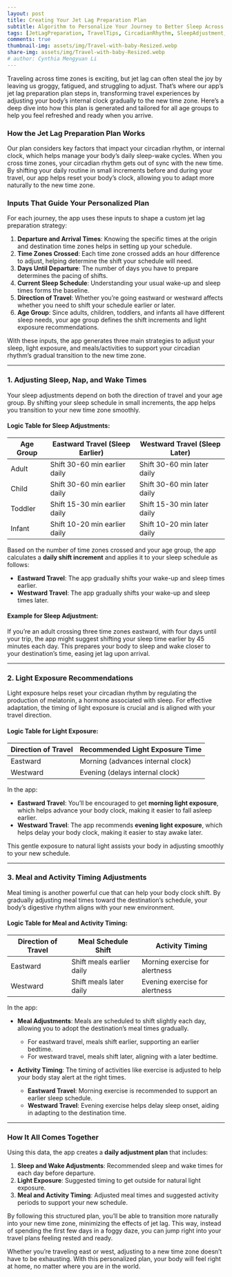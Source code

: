 ```yaml
---
layout: post
title: Creating Your Jet Lag Preparation Plan
subtitle: Algorithm to Personalize Your Journey to Better Sleep Across Time Zones
tags: [JetLagPreparation, TravelTips, CircadianRhythm, SleepAdjustment, LightExposure, MealTiming, FamilyTravel]
comments: true
thumbnail-img: assets/img/Travel-with-baby-Resized.webp
share-img: assets/img/Travel-with-baby-Resized.webp
# author: Cynthia Mengyuan Li
---
```


Traveling across time zones is exciting, but jet lag can often steal the joy by leaving us groggy, fatigued, and struggling to adjust. That’s where our app’s jet lag preparation plan steps in, transforming travel experiences by adjusting your body’s internal clock gradually to the new time zone. Here’s a deep dive into how this plan is generated and tailored for all age groups to help you feel refreshed and ready when you arrive.

### How the Jet Lag Preparation Plan Works

Our plan considers key factors that impact your circadian rhythm, or internal clock, which helps manage your body’s daily sleep-wake cycles. When you cross time zones, your circadian rhythm gets out of sync with the new time. By shifting your daily routine in small increments before and during your travel, our app helps reset your body’s clock, allowing you to adapt more naturally to the new time zone.

### Inputs That Guide Your Personalized Plan

For each journey, the app uses these inputs to shape a custom jet lag preparation strategy:

1. **Departure and Arrival Times**: Knowing the specific times at the origin and destination time zones helps in setting up your schedule.
2. **Time Zones Crossed**: Each time zone crossed adds an hour difference to adjust, helping determine the shift your schedule will need.
3. **Days Until Departure**: The number of days you have to prepare determines the pacing of shifts.
4. **Current Sleep Schedule**: Understanding your usual wake-up and sleep times forms the baseline.
5. **Direction of Travel**: Whether you’re going eastward or westward affects whether you need to shift your schedule earlier or later.
6. **Age Group**: Since adults, children, toddlers, and infants all have different sleep needs, your age group defines the shift increments and light exposure recommendations.

With these inputs, the app generates three main strategies to adjust your sleep, light exposure, and meals/activities to support your circadian rhythm’s gradual transition to the new time zone.

---

### 1. Adjusting Sleep, Nap, and Wake Times

Your sleep adjustments depend on both the direction of travel and your age group. By shifting your sleep schedule in small increments, the app helps you transition to your new time zone smoothly.

#### Logic Table for Sleep Adjustments:

| Age Group | Eastward Travel (Sleep Earlier) | Westward Travel (Sleep Later) |
| --------- | ------------------------------- | ----------------------------- |
| Adult     | Shift 30-60 min earlier daily   | Shift 30-60 min later daily   |
| Child     | Shift 30-60 min earlier daily   | Shift 30-60 min later daily   |
| Toddler   | Shift 15-30 min earlier daily   | Shift 15-30 min later daily   |
| Infant    | Shift 10-20 min earlier daily   | Shift 10-20 min later daily   |

Based on the number of time zones crossed and your age group, the app calculates a **daily shift increment** and applies it to your sleep schedule as follows:

- **Eastward Travel**: The app gradually shifts your wake-up and sleep times earlier.
- **Westward Travel**: The app gradually shifts your wake-up and sleep times later.

#### Example for Sleep Adjustment:

If you’re an adult crossing three time zones eastward, with four days until your trip, the app might suggest shifting your sleep time earlier by 45 minutes each day. This prepares your body to sleep and wake closer to your destination’s time, easing jet lag upon arrival.

---

### 2. Light Exposure Recommendations

Light exposure helps reset your circadian rhythm by regulating the production of melatonin, a hormone associated with sleep. For effective adaptation, the timing of light exposure is crucial and is aligned with your travel direction.

#### Logic Table for Light Exposure:

| Direction of Travel | Recommended Light Exposure Time   |
| ------------------- | --------------------------------- |
| Eastward            | Morning (advances internal clock) |
| Westward            | Evening (delays internal clock)   |

In the app:

- **Eastward Travel**: You’ll be encouraged to get **morning light exposure**, which helps advance your body clock, making it easier to fall asleep earlier.
- **Westward Travel**: The app recommends **evening light exposure**, which helps delay your body clock, making it easier to stay awake later.

This gentle exposure to natural light assists your body in adjusting smoothly to your new schedule.

---

### 3. Meal and Activity Timing Adjustments

Meal timing is another powerful cue that can help your body clock shift. By gradually adjusting meal times toward the destination’s schedule, your body’s digestive rhythm aligns with your new environment.

#### Logic Table for Meal and Activity Timing:

| Direction of Travel | Meal Schedule Shift       | Activity Timing                |
| ------------------- | ------------------------- | ------------------------------ |
| Eastward            | Shift meals earlier daily | Morning exercise for alertness |
| Westward            | Shift meals later daily   | Evening exercise for alertness |

In the app:

- **Meal Adjustments**: Meals are scheduled to shift slightly each day, allowing you to adopt the destination’s meal times gradually.
   - For eastward travel, meals shift earlier, supporting an earlier bedtime.
   - For westward travel, meals shift later, aligning with a later bedtime.

- **Activity Timing**: The timing of activities like exercise is adjusted to help your body stay alert at the right times.
   - **Eastward Travel**: Morning exercise is recommended to support an earlier sleep schedule.
   - **Westward Travel**: Evening exercise helps delay sleep onset, aiding in adapting to the destination time.

---

### How It All Comes Together

Using this data, the app creates a **daily adjustment plan** that includes:

1. **Sleep and Wake Adjustments**: Recommended sleep and wake times for each day before departure.
2. **Light Exposure**: Suggested timing to get outside for natural light exposure.
3. **Meal and Activity Timing**: Adjusted meal times and suggested activity periods to support your new schedule.

By following this structured plan, you’ll be able to transition more naturally into your new time zone, minimizing the effects of jet lag. This way, instead of spending the first few days in a foggy daze, you can jump right into your travel plans feeling rested and ready.

Whether you’re traveling east or west, adjusting to a new time zone doesn’t have to be exhausting. With this personalized plan, your body will feel right at home, no matter where you are in the world.
